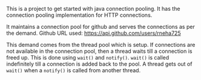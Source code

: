 This is a project to get started with java connection pooling. 
It has the connection pooling implementation for HTTP connections.

It maintains a connection pool for github and serves the connections as per the demand.
Github URL used: https://api.github.com/users/rneha725

This demand comes from the thread pool which is setup. If connections are not available in the connection pool, then 
a thread waits till a connection is freed up. This is done using `wait()` and `notify()`. `wait()` is called indefinitely
till a connection is added back to the pool. A thread gets out of `wait()` when a `notify()` is called from another thread.